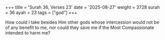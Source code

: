 +++
title = 'Surah 36, Verses 23'
date = '2025-08-27'
weight = 3728
surah = 36
ayah = 23
tags = ["god"]
+++

How could I take besides Him other gods whose intercession would not be of any benefit to me, nor could they save me if the Most Compassionate intended to harm me?
